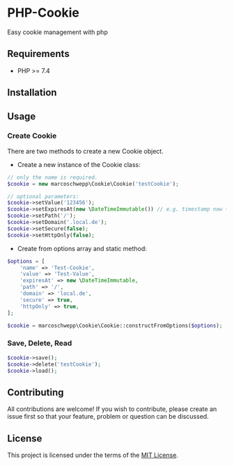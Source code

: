 # PHP-Cookie

Easy cookie management with php

## Requirements

 * PHP >= 7.4

## Installation

## Usage

### Create Cookie

There are two methods to create a new Cookie object.

- Create a new instance of the Cookie class: 

```php
// only the name is required.
$cookie = new marcoschwepp\Cookie\Cookie('testCookie');

// optional parameters: 
$cookie->setValue('123456');
$cookie->setExpiresAt(new \DateTimeImmutable()) // e.g. timestamp now + 24h = \time() + 86400
$cookie->setPath('/');
$cookie->setDomain('.local.de');
$cookie->setSecure(false);
$cookie->setHttpOnly(false);
```

- Create from options array and static method:

```php
$options = [
    'name' => 'Test-Cookie',
    'value' => 'Test-Value',
    'expiresAt' => new \DateTimeImmutable,
    'path' => '/',
    'domain' => 'local.de',
    'secure' => true,
    'httpOnly' => true,
];

$cookie = marcoschwepp\Cookie\Cookie::constructFromOptions($options);
```

### Save, Delete, Read

```php
$cookie->save();
$cookie->delete('testCookie');
$cookie->load();
```

## Contributing

All contributions are welcome! If you wish to contribute, please create an issue first so that your feature, problem or question can be discussed.

## License

This project is licensed under the terms of the [MIT License](https://opensource.org/licenses/MIT).
